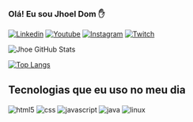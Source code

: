 ### Olá! Eu sou Jhoel Dom ✋

[![Linkedin](https://img.shields.io/badge/LinkedIn-0077B5?style=for-the-badge&logo=linkedin&logoColor=white)](https://www.linkedin.com/in/joel-domingos-69930b31/)
[![Youtube](https://img.shields.io/badge/YouTube-FF0000?style=for-the-badge&logo=youtube&logoColor=white)](https://youtube.com//c/jhoeldom)
[![Instagram](https://img.shields.io/badge/Instagram-E4405F?style=for-the-badge&logo=instagram&logoColor=white)](https:/instagram.com/jhoeldom)
[![Twitch](https://img.shields.io/badge/Twitch-9146FF?style=for-the-badge&logo=twitch&logoColor=white)](https:/twitch.com/jhoeldom)

![Jhoe GitHub Stats](https://github-readme-stats.vercel.app/api?username=jhoeldom&show_icons=true&theme=highcontrast)

[![Top Langs](https://github-readme-stats.vercel.app/api/top-langs/?username=jhoeldom)](https://github.com/anuraghazra/github-readme-stats)

## Tecnologias que eu uso no meu dia

<div style="display: inline_block">
    <img align="center" alt="html5" src="https://img.shields.io/badge/HTML5-E34F26?style=for-the-badge&logo=html5&logoColor=white">
    <img align="center" alt="css" src="https://img.shields.io/badge/CSS3-1572B6?style=for-the-badge&logo=css3&logoColor=white">
    <img align="center" alt="javascript" src="https://img.shields.io/badge/JavaScript-F7DF1E?style=for-the-badge&logo=javascript&logoColor=black">
    <img align="center" alt="java" src="https://img.shields.io/badge/Java-ED8B00?style=for-the-badge&logo=java&logoColor=white">
    <img align="center" alt="linux" src="https://img.shields.io/badge/Linux-FCC624?style=for-the-badge&logo=linux&logoColor=black">
</div>
